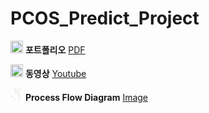 # PCOS_Predict_Project

<img src =https://upload.wikimedia.org/wikipedia/commons/thumb/8/87/PDF_file_icon.svg/1667px-PDF_file_icon.svg.png width = 20,m height = 20 > **포트폴리오**  [PDF](https://github.com/kimjn132/PCOS_Predict_Project/blob/main/4조플러터포폴.pdf)

<img src =https://cdn-icons-png.flaticon.com/512/1384/1384060.png width = 20,m height = 20 > **동영상** [Youtube](https://www.youtube.com/watch?v=c9DKalZGfoc)

<img src =https://github.com/kimjn132/PCOS_Predict_Project/blob/main/ProcessFlowDiagram.png width = 20,m height = 20 > **Process Flow Diagram** [Image](https://github.com/kimjn132/PCOS_Predict_Project/blob/main/ProcessFlowDiagram.png)
